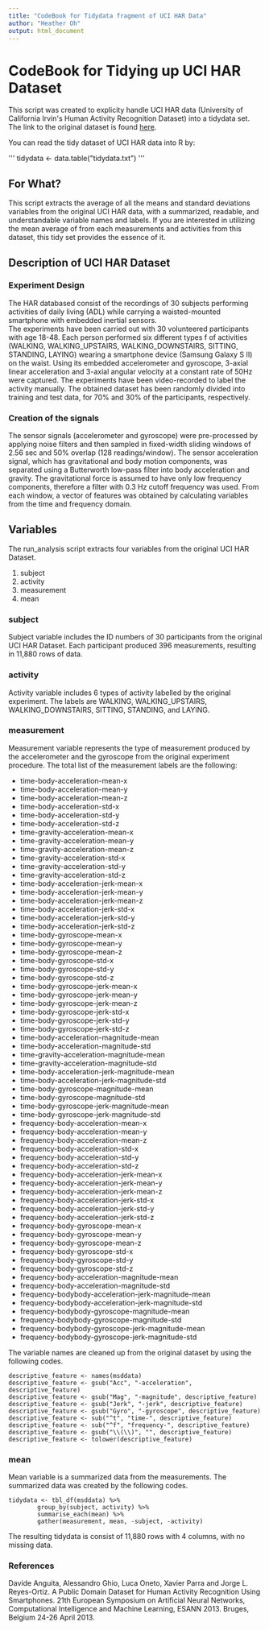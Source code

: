 ```yaml
---
title: "CodeBook for Tidydata fragment of UCI HAR Data"
author: "Heather Oh"
output: html_document
---
```


# CodeBook for Tidying up UCI HAR Dataset
This script was created to explicity handle UCI HAR data (University of California Irvin's Human Activity Recognition Dataset) into a tidydata set. The link to the original dataset is found [here](https://archive.ics.uci.edu/ml/datasets/human+activity+recognition+using+smartphones).  

You can read the tidy dataset of UCI HAR data into R by:

'''
tidydata <- data.table("tidydata.txt")
'''


## For What?
This script extracts the average of all the means and standard deviations variables from the original UCI HAR data, with a summarized, readable, and understandable variable names and labels. If you are interested in utilizing the mean average of from each measurements and activities from this dataset, this tidy set provides the essence of it.  
  
## Description of UCI HAR Dataset  
### Experiment Design
The HAR databased consist of the recordings of 30 subjects performing activities of daily living (ADL) while carrying a waisted-mounted smartphone with embedded inertial sensors.  
The experiments have been carried out with 30 volunteered participants with age 18-48. Each person performed six different types f of activities (WALKING, WALKING_UPSTAIRS, WALKING_DOWNSTAIRS, SITTING, STANDING, LAYING) wearing a smartphone device (Samsung Galaxy S II) on the waist. Using its embedded accelerometer and gyroscope, 3-axial linear acceleration and 3-axial angular velocity at a constant rate of 50Hz were captured. The experiments have been video-recorded to label the activity manually. The obtained dataset has been randomly divided into training and test data, for 70% and 30% of the participants, respectively.  
  
### Creation of the signals
The sensor signals (accelerometer and gyroscope) were pre-processed by applying noise filters and then sampled in fixed-width sliding windows of 2.56 sec and 50% overlap (128 readings/window). The sensor acceleration signal, which has gravitational and body motion components, was separated using a Butterworth low-pass filter into body acceleration and gravity. The gravitational force is assumed to have only low frequency components, therefore a filter with 0.3 Hz cutoff frequency was used. From each window, a vector of features was obtained by calculating variables from the time and frequency domain.  
  
## Variables
The run_analysis script extracts four variables from the original UCI HAR Dataset.
1. subject
2. activity
3. measurement
4. mean  
  
### subject
Subject variable includes the ID numbers of 30 participants from the original UCI HAR Dataset. Each participant produced 396 measurements, resulting in 11,880 rows of data.  

### activity
Activity variable includes 6 types of activity labelled by the original experiment. The labels are WALKING, WALKING_UPSTAIRS, WALKING_DOWNSTAIRS, SITTING, STANDING, and LAYING.  

### measurement
Measurement variable represents the type of measurement produced by the accelerometer and the gyroscope from the original experiment procedure. The total list of the measurement labels are the following:
* time-body-acceleration-mean-x  
* time-body-acceleration-mean-y
* time-body-acceleration-mean-z 
* time-body-acceleration-std-x
* time-body-acceleration-std-y
* time-body-acceleration-std-z
* time-gravity-acceleration-mean-x
* time-gravity-acceleration-mean-y
* time-gravity-acceleration-mean-z
* time-gravity-acceleration-std-x  
* time-gravity-acceleration-std-y
* time-gravity-acceleration-std-z
* time-body-acceleration-jerk-mean-x
* time-body-acceleration-jerk-mean-y 
* time-body-acceleration-jerk-mean-z
* time-body-acceleration-jerk-std-x
* time-body-acceleration-jerk-std-y
* time-body-acceleration-jerk-std-z
* time-body-gyroscope-mean-x
* time-body-gyroscope-mean-y
* time-body-gyroscope-mean-z
* time-body-gyroscope-std-x
* time-body-gyroscope-std-y
* time-body-gyroscope-std-z
* time-body-gyroscope-jerk-mean-x
* time-body-gyroscope-jerk-mean-y
* time-body-gyroscope-jerk-mean-z
* time-body-gyroscope-jerk-std-x
* time-body-gyroscope-jerk-std-y
* time-body-gyroscope-jerk-std-z
* time-body-acceleration-magnitude-mean
* time-body-acceleration-magnitude-std
* time-gravity-acceleration-magnitude-mean
* time-gravity-acceleration-magnitude-std
* time-body-acceleration-jerk-magnitude-mean
* time-body-acceleration-jerk-magnitude-std
* time-body-gyroscope-magnitude-mean
* time-body-gyroscope-magnitude-std
* time-body-gyroscope-jerk-magnitude-mean
* time-body-gyroscope-jerk-magnitude-std
* frequency-body-acceleration-mean-x
* frequency-body-acceleration-mean-y
* frequency-body-acceleration-mean-z
* frequency-body-acceleration-std-x
* frequency-body-acceleration-std-y
* frequency-body-acceleration-std-z
* frequency-body-acceleration-jerk-mean-x
* frequency-body-acceleration-jerk-mean-y
* frequency-body-acceleration-jerk-mean-z
* frequency-body-acceleration-jerk-std-x
* frequency-body-acceleration-jerk-std-y
* frequency-body-acceleration-jerk-std-z
* frequency-body-gyroscope-mean-x
* frequency-body-gyroscope-mean-y
* frequency-body-gyroscope-mean-z
* frequency-body-gyroscope-std-x
* frequency-body-gyroscope-std-y
* frequency-body-gyroscope-std-z
* frequency-body-acceleration-magnitude-mean
* frequency-body-acceleration-magnitude-std
* frequency-bodybody-acceleration-jerk-magnitude-mean
* frequency-bodybody-acceleration-jerk-magnitude-std
* frequency-bodybody-gyroscope-magnitude-mean
* frequency-bodybody-gyroscope-magnitude-std
* frequency-bodybody-gyroscope-jerk-magnitude-mean
* frequency-bodybody-gyroscope-jerk-magnitude-std  
  
The variable names are cleaned up from the original dataset by using the following codes.
```{r eval = FALSE}
descriptive_feature <- names(msddata)
descriptive_feature <- gsub("Acc", "-acceleration", descriptive_feature)
descriptive_feature <- gsub("Mag", "-magnitude", descriptive_feature)
descriptive_feature <- gsub("Jerk", "-jerk", descriptive_feature)
descriptive_feature <- gsub("Gyro", "-gyroscope", descriptive_feature)
descriptive_feature <- sub("^t", "time-", descriptive_feature)
descriptive_feature <- sub("^f", "frequency-", descriptive_feature)       
descriptive_feature <- gsub("\\(\\)", "", descriptive_feature)
descriptive_feature <- tolower(descriptive_feature)
```

### mean
Mean variable is a summarized data from the measurements. The summarized data was created by the following codes.

```{r eval = FALSE}
tidydata <- tbl_df(msddata) %>%
        group_by(subject, activity) %>%
        summarise_each(mean) %>%
        gather(measurement, mean, -subject, -activity)
```

The resulting tidydata is consist of 11,880 rows with 4 columns, with no missing data.

### References
Davide Anguita, Alessandro Ghio, Luca Oneto, Xavier Parra and Jorge L. Reyes-Ortiz. A Public Domain Dataset for Human Activity Recognition Using Smartphones. 21th European Symposium on Artificial Neural Networks, Computational Intelligence and Machine Learning, ESANN 2013. Bruges, Belgium 24-26 April 2013.  
